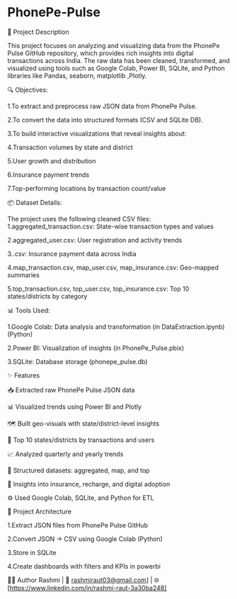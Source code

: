 # PhonePe-Pulse
📌 Project Description

This project focuses on analyzing and visualizing data from the PhonePe Pulse GitHub repository, which provides rich insights into digital transactions across India. The raw data has been cleaned, transformed, and visualized using tools such as Google Colab, Power BI, SQLite, and Python libraries like Pandas, seaborn, matplotlib ,Plotly.


🔍 Objectives:

1.To extract and preprocess raw JSON data from PhonePe Pulse.

2.To convert the data into structured formats (CSV and SQLite DB).

3.To build interactive visualizations that reveal insights about:

4.Transaction volumes by state and district

5.User growth and distribution

6.Insurance payment trends

7.Top-performing locations by transaction count/value


📦 Dataset Details:

The project uses the following cleaned CSV files:
1.aggregated_transaction.csv: State-wise transaction types and values

2.aggregated_user.csv: User registration and activity trends

3..csv: Insurance payment data across India

4.map_transaction.csv, map_user.csv, map_insurance.csv: Geo-mapped summaries

5.top_transaction.csv, top_user.csv, top_insurance.csv: Top 10 states/districts by category


📊 Tools Used:

1.Google Colab: Data analysis and transformation (in DataExtraction.ipynb)(Python)

2.Power BI: Visualization of insights (in PhonePe_Pulse.pbix)

3.SQLite: Database storage (phonepe_pulse.db)


✨ Features 

📥 Extracted raw PhonePe Pulse JSON data

📊 Visualized trends using Power BI and Plotly

🗺️ Built geo-visuals with state/district-level insights

🔢 Top 10 states/districts by transactions and users

📈 Analyzed quarterly and yearly trends

📁 Structured datasets: aggregated, map, and top

🧠 Insights into insurance, recharge, and digital adoption

⚙️ Used Google Colab, SQLite, and Python for ETL


 🧱 Project Architecture

1.Extract JSON files from PhonePe Pulse GitHub

2.Convert JSON → CSV using Google Colab (Python)

3.Store in SQLite

4.Create dashboards with filters and KPIs in powerbi


👩‍💻 Author
Rashmi | 📧 rashmiraut03@gmail.com] | 🌐 [https://www.linkedin.com/in/rashmi-raut-3a30ba248]

